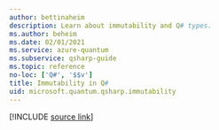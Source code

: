 ```yaml
---
author: bettinaheim
description: Learn about immutability and Q# types.
ms.author: beheim
ms.date: 02/01/2021
ms.service: azure-quantum
ms.subservice: qsharp-guide
ms.topic: reference
no-loc: ['Q#', '$$v']
title: Immutability in Q#
uid: microsoft.quantum.qsharp.immutability
---
```


<!---
# Immutability in Q#
-->

[!INCLUDE [source link](~/includes/qsharp-language/Specifications/Language/4_TypeSystem/Immutability.md)]